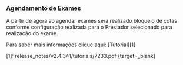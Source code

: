 ### **Agendamento de Exames**

A partir de agora ao agendar exames será realizado bloqueio de cotas conforme configuração  realizada para o Prestador selecionado para realização do exame. 




Para saber mais informações clique aqui: [Tutorial][1]

[1]: release_notes/v2.4.341/tutoriais/7233.pdf {target=_blank}
